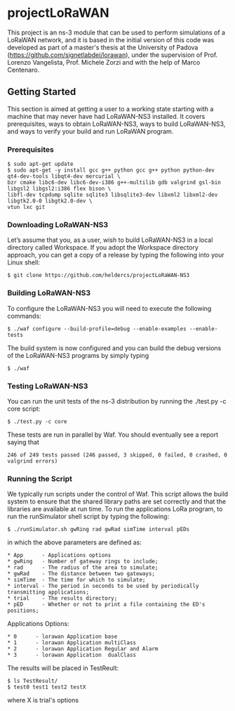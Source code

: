 # projectLoRaWAN

This project is an ns-3 module that can be used to perform simulations of a LoRaWAN network, and it is based in the initial version of this code was developed as part of a master's thesis at the University of Padova (https://github.com/signetlabdei/lorawan), under the supervision of Prof. Lorenzo Vangelista, Prof. Michele Zorzi and with the help of Marco Centenaro.

## Getting Started ##

This section is aimed at getting a user to a working state starting with a machine that may never have had LoRaWAN-NS3 installed. It covers prerequisites, ways to obtain LoRaWAN-NS3, ways to build LoRaWAN-NS3, and ways to verify your build and run LoRaWAN program.

### Prerequisites ###
```
$ sudo apt-get update
$ sudo apt-get -y install gcc g++ python gcc g++ python python-dev qt4-dev-tools libqt4-dev mercurial \
bzr cmake libc6-dev libc6-dev-i386 g++-multilib gdb valgrind gsl-bin libgsl2 libgsl2:i386 flex bison \
libfl-dev tcpdump sqlite sqlite3 libsqlite3-dev libxml2 libxml2-dev libgtk2.0-0 libgtk2.0-dev \
vtun lxc git
```

### Downloading LoRaWAN-NS3 ###

Let’s assume that you, as a user, wish to build LoRaWAN-NS3 in a local directory called Workspace. If you adopt the Workspace directory approach, you can get a copy of a release by typing the following into your Linux shell:
```
$ git clone https://github.com/heldercs/projectLoRaWAN-NS3
```

### Building LoRaWAN-NS3 ###

To configure the LoRaWAN-NS3 you will need to execute the following commands:
```
$ ./waf configure --build-profile=debug --enable-examples --enable-tests
```
The build system is now configured and you can build the debug versions of the LoRaWAN-NS3 programs by simply typing
```
$ ./waf
```

### Testing LoRaWAN-NS3 ###

You can run the unit tests of the ns-3 distribution by running the ./test.py -c core script:
```
$ ./test.py -c core
```
These tests are run in parallel by Waf. You should eventually see a report saying that
```
246 of 249 tests passed (246 passed, 3 skipped, 0 failed, 0 crashed, 0 valgrind errors)
```
### Running the Script ###

We typically run scripts under the control of Waf. This script allows the build system to ensure that the shared library paths are set correctly and that the libraries are available at run time. To run the applications LoRa program, to run the runSimulator shell script by typing the following:
```
$ ./runSimulator.sh gwRing rad gwRad simTime interval pEDs
```
in which the above parameters are defined as:
```
* App      - Applications options 
* gwRing   - Number of gateway rings to include;
* rad      - The radius of the area to simulate;
* gwRad    - The distance between two gateways;
* simTime  - The time for which to simulate;
* interval - The period in seconds to be used by periodically transmitting applications;
* trial    - The results directory; 
* pED      - Whether or not to print a file containing the ED's positions;
```
Applications Options:
```
* 0      - lorawan Application base 
* 1      - lorawan Application multiClass
* 2      - lorawan Application Regular and Alarm 
* 3      - lorawan Application  dualClass

```
The results will be placed in TestReult:
```
$ ls TestResult/
$ test0 test1 test2 testX
```
where X is trial's options
